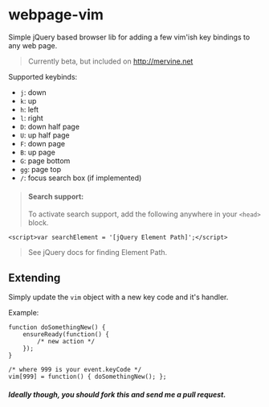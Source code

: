 # webpage-vim

Simple jQuery based browser lib for adding a few vim'ish key bindings to any web page.

> Currently beta, but included on http://mervine.net

Supported keybinds:

* `j`: down
* `k`: up
* `h`: left
* `l`: right
* `D`: down half page
* `U`: up half page
* `F`: down page
* `B`: up page
* `G`: page bottom
* `gg`: page top
* `/`: focus search box (if implemented)

> #### Search support:
> To activate search support, add the following anywhere in your `<head>` block.

    <script>var searchElement = '[jQuery Element Path]';</script>

> See jQuery docs for finding Element Path.

## Extending

Simply update the `vim` object with a new key code and it's handler.

Example:

    function doSomethingNew() {
        ensureReady(function() {
            /* new action */
        });
    }

    /* where 999 is your event.keyCode */
    vim[999] = function() { doSomethingNew(); };

##### Ideally though, you should fork this and send me a pull request.

